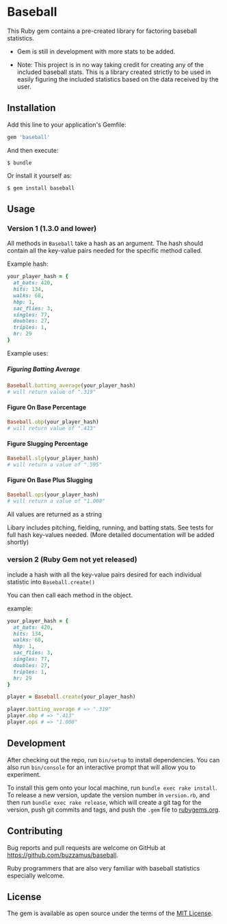# Baseball

This Ruby gem contains a pre-created library for factoring baseball statistics.

* Gem is still in development with more stats to be added.

* Note: This project is in no way taking credit for creating any of the included baseball stats.
This is a library created strictly to be used in easily figuring the included statistics based on the data received by the user.

## Installation

Add this line to your application's Gemfile:

```ruby
gem 'baseball'
```

And then execute:

    $ bundle

Or install it yourself as:

    $ gem install baseball

## Usage

### Version 1 (1.3.0 and lower)

All methods in `Baseball` take a hash as an argument. The hash should contain all the
key-value pairs needed for the specific method called.

Example hash:

```ruby
your_player_hash = {
  at_bats: 420,
  hits: 134,
  walks: 68,
  hbp: 1,
  sac_flies: 3,
  singles: 77,
  doubles: 27,
  triples: 1,
  hr: 29
}
```

Example uses:

##### Figuring Batting Average

```ruby
Baseball.batting_average(your_player_hash)
# will return value of ".319"
```

#### Figure On Base Percentage
```ruby
Baseball.obp(your_player_hash)
# will return value of ".413"
```

#### Figure Slugging Percentage
```ruby
Baseball.slg(your_player_hash)
# will return a value of ".595"
```

#### Figure On Base Plus Slugging
```ruby
Baseball.ops(your_player_hash)
# will return a value of "1.008"
```

All values are returned as a string

Libary includes pitching, fielding, running, and batting stats. See tests for full hash key-values needed.
(More detailed documentation will be added shortly)

### version 2 (Ruby Gem not yet released)

include a hash with all the key-value pairs desired for each individual statistic into `Baseball.create()`

You can then call each method in the object.

example:

```ruby
your_player_hash = {
  at_bats: 420,
  hits: 134,
  walks: 68,
  hbp: 1,
  sac_flies: 3,
  singles: 77,
  doubles: 27,
  triples: 1,
  hr: 29
}

player = Baseball.create(your_player_hash)

player.batting_average # => ".319"
player.obp # => ".413"
player.ops # => "1.008"

```


## Development

After checking out the repo, run `bin/setup` to install dependencies. You can also run `bin/console` for an interactive prompt that will allow you to experiment.

To install this gem onto your local machine, run `bundle exec rake install`. To release a new version, update the version number in `version.rb`, and then run `bundle exec rake release`, which will create a git tag for the version, push git commits and tags, and push the `.gem` file to [rubygems.org](https://rubygems.org).

## Contributing

Bug reports and pull requests are welcome on GitHub at https://github.com/buzzamus/baseball.

Ruby programmers that are also very familiar with baseball statistics especially welcome.

## License

The gem is available as open source under the terms of the [MIT License](https://opensource.org/licenses/MIT).
